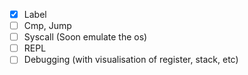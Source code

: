 - [x] Label 
- [ ] Cmp, Jump
- [ ] Syscall (Soon emulate the os)
- [ ] REPL
- [ ] Debugging (with visualisation of register, stack, etc)
